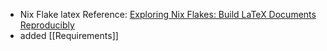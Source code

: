 - Nix Flake latex Reference: [Exploring Nix Flakes: Build LaTeX Documents Reproducibly](https://flyx.org/nix-flakes-latex/)
- added [[Requirements]]